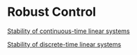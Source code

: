 # Robust Control

[Stability of continuous-time linear systems](https://github.com/lacerdamj/robustcontrol/blob/a472f51b71b3025dc1f728cf008541a701b8d97f/stabilityct.ipynb)

[Stability of discrete-time linear systems](https://github.com/lacerdamj/robustcontrol/blob/52d56eced731a77c4525dbeb9a353d2439b5a821/stabilitydt.ipynb)
